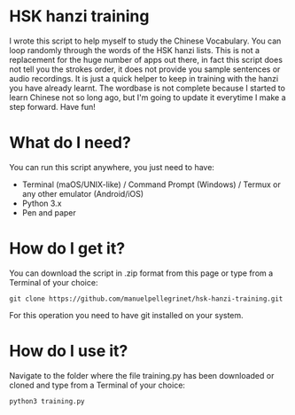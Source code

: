 # HSK hanzi training
I wrote this script to help myself to study the Chinese Vocabulary.
You can loop randomly through the words of the HSK hanzi lists.
This is not a replacement for the huge number of apps out there, in fact this script does not tell you the strokes order,  it does not provide you sample sentences or audio recordings.
It is just a quick helper to keep in training with the hanzi you have already learnt. 
The wordbase is not complete because I started to learn Chinese not so long ago, but I'm going to update it everytime I make a step forward.
Have fun!

# What do I need?
You can run this script anywhere, you just need to have:
- Terminal (maOS/UNIX-like) / Command Prompt (Windows) / Termux or any other emulator (Android/iOS)
- Python 3.x 
- Pen and paper

# How do I get it?
You can download the script in .zip format from this page or type from a Terminal of your choice: 

<pre><code>git clone https://github.com/manuelpellegrinet/hsk-hanzi-training.git</code></pre>

For this operation you need to have git installed on your system.

# How do I use it?
Navigate to the folder where the file training.py has been downloaded or cloned and type from a Terminal of your choice: 

<pre><code>python3 training.py</code></pre>
